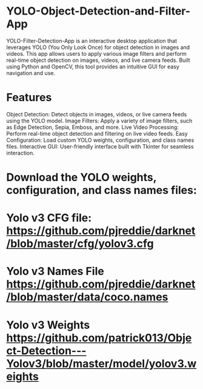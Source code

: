 # YOLO-Object-Detection-and-Filter-App
YOLO-Filter-Detection-App is an interactive desktop application that leverages YOLO (You Only Look Once) for object detection in images and videos. This app allows users to apply various image filters and perform real-time object detection on images, videos, and live camera feeds. Built using Python and OpenCV, this tool provides an intuitive GUI for easy navigation and use.
# Features
Object Detection: Detect objects in images, videos, or live camera feeds using the YOLO model.
Image Filters: Apply a variety of image filters, such as Edge Detection, Sepia, Emboss, and more.
Live Video Processing: Perform real-time object detection and filtering on live video feeds.
Easy Configuration: Load custom YOLO weights, configuration, and class names files.
Interactive GUI: User-friendly interface built with Tkinter for seamless interaction.

# Download the YOLO weights, configuration, and class names files:
# Yolo v3 CFG file: https://github.com/pjreddie/darknet/blob/master/cfg/yolov3.cfg
# Yolo v3 Names File https://github.com/pjreddie/darknet/blob/master/data/coco.names
# Yolo v3 Weights https://github.com/patrick013/Object-Detection---Yolov3/blob/master/model/yolov3.weights
